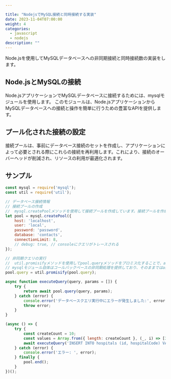 ```yaml
---

title: "NodejsでMySQL接続と同時接続する実装"
date: 2023-11-04T07:00:00
weight: 4
categories:
  - javascript
  - nodejs
description: ""
---
```


Node.jsを使用してMySQLデータベースへの非同期接続と同時接続数の実装をします。

## Node.jsとMySQLの接続

Node.jsアプリケーションでMySQLデータベースに接続するためには、mysqlモジュールを使用します。
このモジュールは、Node.jsアプリケーションからMySQLデータベースへの接続と操作を簡単に行うための豊富なAPIを提供します。

## プール化された接続の設定

接続プールは、事前にデータベース接続のセットを作成し、アプリケーションによって必要とされる際にこれらの接続を再利用します。これにより、接続のオーバーヘッドが削減され、リソースの利用が最適化されます。

## サンプル

```javascript
const mysql = require('mysql');
const util = require('util');

// データベース接続情報
// 接続プールの作成
//  mysql.createPoolメソッドを使用して接続プールを作成しています。接続プールを作成する際には、データベースのホスト名、ユーザ名、パスワード、データベース名、および同時接続数の制限などのパラメータを指定します。
let pool = mysql.createPool({
    host: 'localhost',
    user: 'local',
    password: 'password',
    database: 'contacts',
    connectionLimit: 8,
    // debug: true, // consoleにクエリがトレースされる
});

// 非同期クエリの実行
//  util.promisifyメソッドを使用してpool.queryメソッドをプロミス化することで、async/await構文を使用してデータベースクエリを非同期に実行できます。これにより、コードが簡潔になり、読みやすくなります。
// mysqlモジュール自体はコールバックベースの非同期処理を提供しており、そのままではasync/awaitパターンと直接互換性がありません。しかし、util.promisifyを使うことで、コールバックベースの関数をプロミスベースの関数に変換し、async/await構文で簡単に扱えるようになります。
pool.query = util.promisify(pool.query);

async function executeQuery(query, params = []) {
    try {
        return await pool.query(query, params);
    } catch (error) {
        console.error('データベースクエリ実行中にエラーが発生しました:', error);
        throw error;
    }
}

(async () => {
    try {
        const createCount = 10;
        const values = Array.from({ length: createCount }, (_, i) => [333 + i, `Performance-Hospital ${i}`]);
        await executeQuery('INSERT INTO hospitals (id, hospitalCode) VALUES ?', [values]);
    } catch (error) {
        console.error('エラー: ', error);
    } finally {
        pool.end();
    }
})();
```
